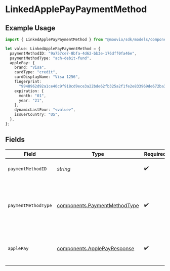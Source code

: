 # LinkedApplePayPaymentMethod

## Example Usage

```typescript
import { LinkedApplePayPaymentMethod } from "@moovio/sdk/models/components";

let value: LinkedApplePayPaymentMethod = {
  paymentMethodID: "9a757ce7-8bfa-4d62-bb3e-176dff0fa46e",
  paymentMethodType: "ach-debit-fund",
  applePay: {
    brand: "Visa",
    cardType: "credit",
    cardDisplayName: "Visa 1256",
    fingerprint:
      "9948962d92a1ce40c9f918cd9ece3a22bde62fb325a2f1fe2e833969de672ba3",
    expiration: {
      month: "01",
      year: "21",
    },
    dynamicLastFour: "<value>",
    issuerCountry: "US",
  },
};
```

## Fields

| Field                                                                        | Type                                                                         | Required                                                                     | Description                                                                  |
| ---------------------------------------------------------------------------- | ---------------------------------------------------------------------------- | ---------------------------------------------------------------------------- | ---------------------------------------------------------------------------- |
| `paymentMethodID`                                                            | *string*                                                                     | :heavy_check_mark:                                                           | The new payment method's ID.                                                 |
| `paymentMethodType`                                                          | [components.PaymentMethodType](../../models/components/paymentmethodtype.md) | :heavy_check_mark:                                                           | The payment method type that represents a payment rail and directionality    |
| `applePay`                                                                   | [components.ApplePayResponse](../../models/components/applepayresponse.md)   | :heavy_check_mark:                                                           | Describes an Apple Pay token on a Moov account.                              |